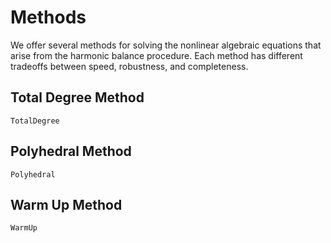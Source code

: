 # Methods

We offer several methods for solving the nonlinear algebraic equations that arise from the harmonic balance procedure. Each method has different tradeoffs between speed, robustness, and completeness.

## Total Degree Method
```@docs; canonical=false
TotalDegree
```

## Polyhedral Method
```@docs; canonical=false
Polyhedral
```

## Warm Up Method
```@docs; canonical=false
WarmUp
```